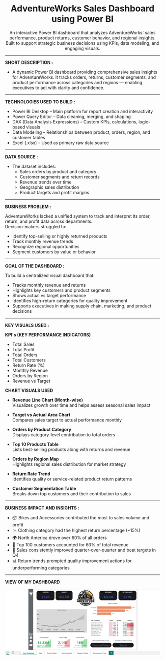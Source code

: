 <h1 align="center"><b>AdventureWorks Sales Dashboard using Power BI</b></h1>

<p align="center">
  An interactive Power BI dashboard that analyzes AdventureWorks' sales performance, product returns, customer behavior, and regional insights.  
  <br>
  Built to support strategic business decisions using KPIs, data modeling, and engaging visuals.
</p>

---

**SHORT DESCRIPTION :**

- A dynamic Power BI dashboard providing comprehensive sales insights for AdventureWorks. It tracks orders, returns, customer segments, and product performance across categories and regions — enabling executives to act with clarity and confidence.

---

**TECHNOLOGIES USED TO BUILD :**

- Power BI Desktop – Main platform for report creation and interactivity  
- Power Query Editor – Data cleaning, merging, and shaping  
- DAX (Data Analysis Expressions) – Custom KPIs, calculations, logic-based visuals  
- Data Modeling – Relationships between product, orders, region, and customer tables  
- Excel (.xlsx) – Used as primary raw data source  

---

**DATA SOURCE :**

- The dataset includes:
  - Sales orders by product and category
  - Customer segments and return records
  - Revenue trends over time
  - Geographic sales distribution
  - Product targets and profit margins

---

**BUSINESS PROBLEM :**

AdventureWorks lacked a unified system to track and interpret its order, return, and profit data across departments.  
Decision-makers struggled to:
- Identify top-selling or highly returned products  
- Track monthly revenue trends  
- Recognize regional opportunities  
- Segment customers by value or behavior  

---

**GOAL OF THE DASHBOARD :**

To build a centralized visual dashboard that:
- Tracks monthly revenue and returns  
- Highlights key customers and product segments  
- Shows actual vs target performance  
- Identifies high-return categories for quality improvement  
- Supports executives in making supply chain, marketing, and product decisions  

---

**KEY VISUALS USED :**

 **KPI's (KEY PERFORMANCE INDICATORS)**

- Total Sales  
- Total Profit  
- Total Orders  
- Total Customers  
- Return Rate (%)  
- Monthly Revenue  
- Orders by Region  
- Revenue vs Target

 **CHART VISUALS USED**

- **Revenue Line Chart (Month-wise)**  
  Visualizes growth over time and helps assess seasonal sales impact

- **Target vs Actual Area Chart**  
  Compares sales target to actual performance monthly

- **Orders by Product Category**  
  Displays category-level contribution to total orders

- **Top 10 Products Table**  
  Lists best-selling products along with returns and revenue

- **Orders by Region Map**  
  Highlights regional sales distribution for market strategy

- **Return Rate Trend**  
  Identifies quality or service-related product return patterns

- **Customer Segmentation Table**  
  Breaks down top customers and their contribution to sales

---

**BUSINESS IMPACT AND INSIGHTS :**

- 📦 Bikes and Accessories contributed the most to sales volume and profit  
- 📉 Clothing category had the highest return percentage (~15%)  
- 🌍 North America drove over 60% of all orders  
- 👑 Top 100 customers accounted for 60% of total revenue  
- 🎯 Sales consistently improved quarter-over-quarter and beat targets in Q4  
- 📊 Return trends prompted quality improvement actions for underperforming categories

---

**VIEW OF MY DASHBOARD**

<p align="center">
  <img src="https://github.com/VedantVivek/Adventure-Sales-Dashboard/raw/main/Dashboard%20Sales.png" alt="Dashboard Preview" width="800"/>
</p>

